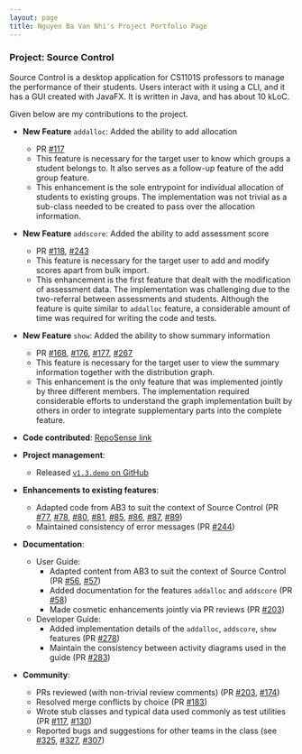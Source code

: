 ```yaml
---
layout: page
title: Nguyen Ba Van Nhi's Project Portfolio Page
---
```


### Project: Source Control

Source Control is a desktop application for CS1101S professors to manage the performance of their students. Users interact with it using a CLI, and it has a GUI created with JavaFX. It is written in Java, and has about 10 kLoC.

Given below are my contributions to the project.

* **New Feature** `addalloc`: Added the ability to add allocation
    * PR [\#117](https://git.io/JPAgf)
    * This feature is necessary for the target user to know which groups a student belongs to. It also serves as a follow-up feature of the add group feature.
    * This enhancement is the sole entrypoint for individual allocation of students to existing groups. The implementation was not trivial as a sub-class needed to be created to pass over the allocation information.

* **New Feature** `addscore`: Added the ability to add assessment score
    * PR [\#118](https://git.io/JPAw5), [\#243](https://git.io/JPAKh)
    * This feature is necessary for the target user to add and modify scores apart from bulk import.
    * This enhancement is the first feature that dealt with the modification of assessment data. The implementation was challenging due to the two-referral between assessments and students. Although the feature is quite similar to `addalloc` feature, a considerable amount of time was required for writing the code and tests.

* **New Feature** `show`: Added the ability to show summary information
    * PR [\#168](https://git.io/JPA6Y), [\#176](https://git.io/JPA6c), [\#177](https://git.io/JPA6l), [\#267](https://git.io/JPA6B)
    * This feature is necessary for the target user to view the summary information together with the distribution graph. 
    * This enhancement is the only feature that was implemented jointly by three different members. The implementation required considerable efforts to understand the graph implementation built by others in order to integrate supplementary parts into the complete feature.

<div style="page-break-after: always;"></div>

* **Code contributed**: [RepoSense link](https://git.io/JPAzY)

* **Project management**:
    * Released [`v1.3.demo` on GitHub](https://git.io/Ji2HC)

* **Enhancements to existing features**:
    * Adapted code from AB3 to suit the context of Source Control (PR [\#77](https://git.io/JPAa8), [\#78](https://git.io/JPAau), [\#80](https://git.io/JPAa2), [\#81](https://git.io/JPAaM), [\#85](https://git.io/JPAaH), [\#86](https://git.io/JPAad), [\#87](https://git.io/JPAaF), [\#89](https://git.io/JPAaA))
    * Maintained consistency of error messages (PR [\#244](https://git.io/JPAzp))

* **Documentation**:
    * User Guide:
        * Adapted content from AB3 to suit the context of Source Control (PR [\#56](https://git.io/JPAgt), [\#57](https://git.io/JPAgm))
        * Added documentation for the features `addalloc` and `addscore` (PR [\#58](https://git.io/JPAgY))
        * Made cosmetic enhancements jointly via PR reviews (PR [\#203](https://git.io/JPAgO))
    * Developer Guide:
        * Added implementation details of the `addalloc`, `addscore`, `show` features (PR [\#278](https://git.io/JXRf6))
        * Maintain the consistency between activity diagrams used in the guide (PR [\#283](https://git.io/JXRfk))

* **Community**:
    * PRs reviewed (with non-trivial review comments) (PR [\#203](https://git.io/JPAgO), [\#174](https://git.io/JPAg2))
    * Resolved merge conflicts by choice (PR [\#183](https://git.io/JPAgE))
    * Wrote stub classes and typical data used commonly as test utilities (PR [\#117](https://git.io/JPAgf), [\#130](https://git.io/JPAgI))
    * Reported bugs and suggestions for other teams in the class (see [\#325](https://git.io/JPAgC), [\#327](https://git.io/JPAgn), [\#307](https://git.io/JPAgs))
